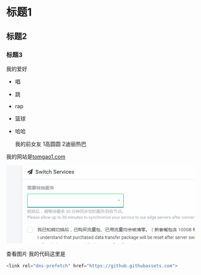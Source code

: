 # 标题1
## 标题2
### 标题3
我的爱好
* 唱
* 跳
* rap
* 篮球
* 哈哈
 
 
 
   我的前女友
  1高圆圆
  2迪丽热巴

我的网站是[tomgao1.com](htttp://tomgao1.com)

![一张图片](1.png)

查看图片
  我的代码这里是
  ```javascript
  <link rel="dns-prefetch" href="https://github.githubassets.com">
  ```
